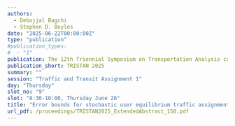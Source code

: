 ```yaml
---
authors:
  - Debojjal Bagchi
  - Stephen D. Boyles
date: "2025-06-22T00:00:00Z"
type: "publication"
#publication_types:
#  - "1"
publication: The 12th Triennial Symposium on Transportation Analysis conference
publication_short: TRISTAN 2025
summary: ""
session: "Traffic and Transit Assignment 1"
day: "Thursday"
slot_no: "9"
slot: "8:30-10:00, Thursday June 26"
title: "Error bounds for stochastic user equilibrium traffic assignment"
url_pdf: /proceedings/TRISTAN2025_ExtendedAbstract_150.pdf
---
```

